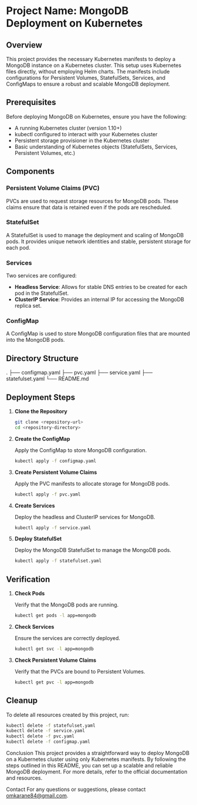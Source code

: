 # Project Name: MongoDB Deployment on Kubernetes

## Overview

This project provides the necessary Kubernetes manifests to deploy a MongoDB instance on a Kubernetes cluster. This setup uses Kubernetes files directly, without employing Helm charts. The manifests include configurations for Persistent Volumes, StatefulSets, Services, and ConfigMaps to ensure a robust and scalable MongoDB deployment.

## Prerequisites

Before deploying MongoDB on Kubernetes, ensure you have the following:

- A running Kubernetes cluster (version 1.10+)
- kubectl configured to interact with your Kubernetes cluster
- Persistent storage provisioner in the Kubernetes cluster
- Basic understanding of Kubernetes objects (StatefulSets, Services, Persistent Volumes, etc.)

## Components

### Persistent Volume Claims (PVC)

PVCs are used to request storage resources for MongoDB pods. These claims ensure that data is retained even if the pods are rescheduled.

### StatefulSet

A StatefulSet is used to manage the deployment and scaling of MongoDB pods. It provides unique network identities and stable, persistent storage for each pod.

### Services

Two services are configured:

- **Headless Service**: Allows for stable DNS entries to be created for each pod in the StatefulSet.
- **ClusterIP Service**: Provides an internal IP for accessing the MongoDB replica set.

### ConfigMap

A ConfigMap is used to store MongoDB configuration files that are mounted into the MongoDB pods.

## Directory Structure

.
├── configmap.yaml
├── pvc.yaml
├── service.yaml
├── statefulset.yaml
└── README.md


## Deployment Steps

1. **Clone the Repository**

    ```sh
    git clone <repository-url>
    cd <repository-directory>
    ```

2. **Create the ConfigMap**

    Apply the ConfigMap to store MongoDB configuration.

    ```sh
    kubectl apply -f configmap.yaml
    ```

3. **Create Persistent Volume Claims**

    Apply the PVC manifests to allocate storage for MongoDB pods.

    ```sh
    kubectl apply -f pvc.yaml
    ```

4. **Create Services**

    Deploy the headless and ClusterIP services for MongoDB.

    ```sh
    kubectl apply -f service.yaml
    ```

5. **Deploy StatefulSet**

    Deploy the MongoDB StatefulSet to manage the MongoDB pods.

    ```sh
    kubectl apply -f statefulset.yaml
    ```

## Verification

1. **Check Pods**

    Verify that the MongoDB pods are running.

    ```sh
    kubectl get pods -l app=mongodb
    ```

2. **Check Services**

    Ensure the services are correctly deployed.

    ```sh
    kubectl get svc -l app=mongodb
    ```

3. **Check Persistent Volume Claims**

    Verify that the PVCs are bound to Persistent Volumes.

    ```sh
    kubectl get pvc -l app=mongodb
    ```

## Cleanup

To delete all resources created by this project, run:

```sh
kubectl delete -f statefulset.yaml
kubectl delete -f service.yaml
kubectl delete -f pvc.yaml
kubectl delete -f configmap.yaml
```

Conclusion
This project provides a straightforward way to deploy MongoDB on a Kubernetes cluster using only Kubernetes manifests. By following the steps outlined in this README, you can set up a scalable and reliable MongoDB deployment. For more details, refer to the official documentation and resources.

Contact
For any questions or suggestions, please contact omkarane84@gmail.com.
